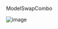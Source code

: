 ModelSwapCombo

![image](https://user-images.githubusercontent.com/47014056/160298151-07e300ae-ab2b-44da-a6c4-7a584e2bdb57.png)
